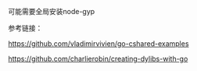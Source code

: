 可能需要全局安装node-gyp

参考链接：

https://github.com/vladimirvivien/go-cshared-examples

https://github.com/charlierobin/creating-dylibs-with-go